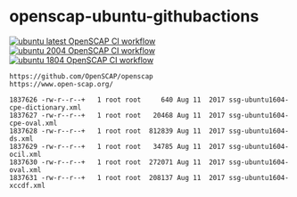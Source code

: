 # openscap-ubuntu-githubactions

[![ubuntu latest OpenSCAP CI workflow](https://github.com/githubfoam/openscap-ubuntu-githubactions/actions/workflows/openscap-latest-wf.yml/badge.svg)](https://github.com/githubfoam/openscap-ubuntu-githubactions/actions/workflows/openscap-latest-wf.yml)  
[![ubuntu 2004 OpenSCAP CI workflow](https://github.com/githubfoam/openscap-ubuntu-githubactions/actions/workflows/openscap-2004-wf.yml/badge.svg)](https://github.com/githubfoam/openscap-ubuntu-githubactions/actions/workflows/openscap-2004-wf.yml)  
[![ubuntu 1804 OpenSCAP CI workflow](https://github.com/githubfoam/openscap-ubuntu-githubactions/actions/workflows/openscap-1804-wf.yml/badge.svg)](https://github.com/githubfoam/openscap-ubuntu-githubactions/actions/workflows/openscap-1804-wf.yml)
~~~~
https://github.com/OpenSCAP/openscap
https://www.open-scap.org/
~~~~
~~~~
1837626 -rw-r--r--+   1 root root     640 Aug 11  2017 ssg-ubuntu1604-cpe-dictionary.xml
1837627 -rw-r--r--+   1 root root   20468 Aug 11  2017 ssg-ubuntu1604-cpe-oval.xml
1837628 -rw-r--r--+   1 root root  812839 Aug 11  2017 ssg-ubuntu1604-ds.xml
1837629 -rw-r--r--+   1 root root   34785 Aug 11  2017 ssg-ubuntu1604-ocil.xml
1837630 -rw-r--r--+   1 root root  272071 Aug 11  2017 ssg-ubuntu1604-oval.xml
1837631 -rw-r--r--+   1 root root  208137 Aug 11  2017 ssg-ubuntu1604-xccdf.xml
~~~~
